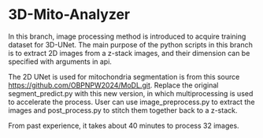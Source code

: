 # 3D-Mito-Analyzer

In this branch, image processing method is introduced to acquire training dataset for 3D-UNet. The main purpose of the python scripts in this branch is to extract 2D images from a z-stack images, and their dimension can be specified with arguments in api.
 
The 2D UNet is used for mitochondria segmentation is from this source https://github.com/OBPNPW2024/MoDL.git. Replace the original segment_predict.py with this new version, in which multiprocessing is used to accelerate the process. User can use image_preprocess.py to extract the images and post_process.py to stitch them together back to a z-stack.

From past experience, it takes about 40 minutes to process 32 images.
